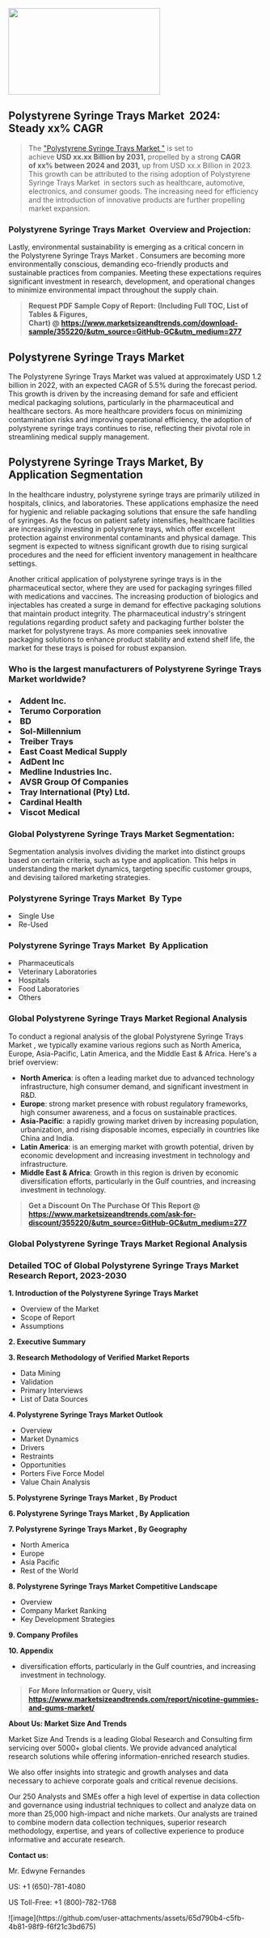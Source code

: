 <p><img class="alignnone size-medium wp-image-20088" src="https://ffe5etoiles.com/wp-content/uploads/2024/12/MST1-300x171.png" alt="" width="300" height="171" /></p><h2 id="ember46" class="ember-view reader-text-block__heading-2">Polystyrene Syringe Trays Market &nbsp;2024: Steady&nbsp;xx% CAGR</h2><blockquote id="ember47" class="ember-view reader-text-block__blockquote">The&nbsp;<a class="app-aware-link " href="https://www.marketsizeandtrends.com/download-sample/355220/&utm_source=GitHub-GC&utm_medium=277" target="_blank" data-test-app-aware-link="">"Polystyrene Syringe Trays Market "</a>&nbsp;is set to achieve&nbsp;<strong>USD&nbsp;xx.xx&nbsp;Billion by 2031,</strong>&nbsp;propelled by a strong&nbsp;<strong>CAGR of&nbsp;xx% between 2024 and 2031,</strong>&nbsp;up from USD xx.x Billion in 2023. This growth can be attributed to the rising adoption of&nbsp;Polystyrene Syringe Trays Market &nbsp;in sectors such as healthcare, automotive, electronics, and consumer goods. The increasing need for efficiency and the introduction of innovative products are further propelling market expansion.</blockquote><h3 id="ember48" class="ember-view reader-text-block__heading-3">Polystyrene Syringe Trays Market &nbsp;Overview and Projection:</h3><p id="ember49" class="ember-view reader-text-block__paragraph">Lastly, environmental sustainability is emerging as a critical concern in the&nbsp;Polystyrene Syringe Trays Market . Consumers are becoming more environmentally conscious, demanding eco-friendly products and sustainable practices from companies. Meeting these expectations requires significant investment in research, development, and operational changes to minimize environmental impact throughout the supply chain.</p><blockquote id="ember50" class="ember-view reader-text-block__blockquote"><strong>Request PDF Sample Copy of Report: (Including Full TOC, List of Tables &amp; Figures, Chart)&nbsp;@&nbsp;<strong><a href="https://www.marketsizeandtrends.com/download-sample/355220/&utm_source=GitHub-GC&utm_medium=277" target="_blank">https://www.marketsizeandtrends.com/download-sample/355220/&utm_source=GitHub-GC&utm_medium=277</a></strong></strong></blockquote><h3 class=""> <h2>Polystyrene Syringe Trays Market</h2><p>The Polystyrene Syringe Trays Market was valued at approximately USD 1.2 billion in 2022, with an expected CAGR of 5.5% during the forecast period. This growth is driven by the increasing demand for safe and efficient medical packaging solutions, particularly in the pharmaceutical and healthcare sectors. As more healthcare providers focus on minimizing contamination risks and improving operational efficiency, the adoption of polystyrene syringe trays continues to rise, reflecting their pivotal role in streamlining medical supply management.</p><h2>Polystyrene Syringe Trays Market, By Application Segmentation</h2><p>In the healthcare industry, polystyrene syringe trays are primarily utilized in hospitals, clinics, and laboratories. These applications emphasize the need for hygienic and reliable packaging solutions that ensure the safe handling of syringes. As the focus on patient safety intensifies, healthcare facilities are increasingly investing in polystyrene trays, which offer excellent protection against environmental contaminants and physical damage. This segment is expected to witness significant growth due to rising surgical procedures and the need for efficient inventory management in healthcare settings.</p><p>Another critical application of polystyrene syringe trays is in the pharmaceutical sector, where they are used for packaging syringes filled with medications and vaccines. The increasing production of biologics and injectables has created a surge in demand for effective packaging solutions that maintain product integrity. The pharmaceutical industry's stringent regulations regarding product safety and packaging further bolster the market for polystyrene trays. As more companies seek innovative packaging solutions to enhance product stability and extend shelf life, the market for these trays is poised for robust expansion.</p></h3><h3 id="" class="">Who is the largest manufacturers of&nbsp;Polystyrene Syringe Trays Market  worldwide?</h3><h3 class=""></Li><Li>Addent Inc.</Li><Li> Terumo Corporation</Li><Li> BD</Li><Li> Sol-Millennium</Li><Li> Treiber Trays</Li><Li> East Coast Medical Supply</Li><Li> AdDent Inc</Li><Li> Medline Industries Inc.</Li><Li> AVSR Group Of Companies</Li><Li> Tray International (Pty) Ltd.</Li><Li> Cardinal Health</Li><Li> Viscot Medical</h3><h3 id="ember53" class="ember-view reader-text-block__heading-3">Global&nbsp;Polystyrene Syringe Trays Market  Segmentation:</h3><p id="ember54" class="ember-view reader-text-block__paragraph">Segmentation analysis involves dividing the market into distinct groups based on certain criteria, such as type and application. This helps in understanding the market dynamics, targeting specific customer groups, and devising tailored marketing strategies.</p><h3 id="" class="">Polystyrene Syringe Trays Market &nbsp;By Type</h3><p></Li><Li>Single Use</Li><Li> Re-Used</p><h3 id="" class="">Polystyrene Syringe Trays Market &nbsp;By Application</h3><p class=""></Li><Li>Pharmaceuticals</Li><Li> Veterinary Laboratories</Li><Li> Hospitals</Li><Li> Food Laboratories</Li><Li> Others</p><h3 id="ember62" class="ember-view reader-text-block__heading-3">Global Polystyrene Syringe Trays Market  Regional Analysis</h3><p id="ember63" class="ember-view reader-text-block__paragraph">To conduct a regional analysis of the global Polystyrene Syringe Trays Market , we typically examine various regions such as North America, Europe, Asia-Pacific, Latin America, and the Middle East &amp; Africa. Here's a brief overview:</p><ul><li><strong>North America</strong>: is often a leading market due to advanced technology infrastructure, high consumer demand, and significant investment in R&amp;D.</li><li><strong>Europe</strong>: strong market presence with robust regulatory frameworks, high consumer awareness, and a focus on sustainable practices.</li><li><strong>Asia-Pacific</strong>: a rapidly growing market driven by increasing population, urbanization, and rising disposable incomes, especially in countries like China and India.</li><li><strong>Latin America</strong>: is an emerging market with growth potential, driven by economic development and increasing investment in technology and infrastructure.</li><li><strong>Middle East &amp; Africa</strong>: Growth in this region is driven by economic diversification efforts, particularly in the Gulf countries, and increasing investment in technology.</li></ul><blockquote id="ember61" class="ember-view reader-text-block__blockquote"><strong>Get a Discount On The Purchase Of This Report @ <strong><a href="https://html-cleaner.com/" target="">https://www.marketsizeandtrends.com/ask-for-discount/355220/&utm_source=GitHub-GC&utm_medium=277</a></strong></strong></blockquote><h3 id="ember62" class="ember-view reader-text-block__heading-3">Global Polystyrene Syringe Trays Market  Regional Analysis</h3><h3 id="" class="">Detailed TOC of Global Polystyrene Syringe Trays Market  Research Report, 2023-2030</h3><p id="" class=""><strong>1. Introduction of the Polystyrene Syringe Trays Market </strong></p><ul><li>Overview of the Market</li><li>Scope of Report</li><li>Assumptions</li></ul><p id="" class=""><strong>2. Executive Summary</strong></p><p id="" class=""><strong>3. Research Methodology of Verified Market Reports</strong></p><ul><li>Data Mining</li><li>Validation</li><li>Primary Interviews</li><li>List of Data Sources</li></ul><p id="" class=""><strong>4. Polystyrene Syringe Trays Market  Outlook</strong></p><ul><li>Overview</li><li>Market Dynamics</li><li>Drivers</li><li>Restraints</li><li>Opportunities</li><li>Porters Five Force Model</li><li>Value Chain Analysis</li></ul><p id="" class=""><strong>5. Polystyrene Syringe Trays Market , By Product</strong></p><p id="" class=""><strong>6. Polystyrene Syringe Trays Market , By Application</strong></p><p id="" class=""><strong>7. Polystyrene Syringe Trays Market , By Geography</strong></p><ul><li>North America</li><li>Europe</li><li>Asia Pacific</li><li>Rest of the World</li></ul><p id="" class=""><strong>8. Polystyrene Syringe Trays Market  Competitive Landscape</strong></p><ul><li>Overview</li><li>Company Market Ranking</li><li>Key Development Strategies</li></ul><p id="" class=""><strong>9. Company Profiles</strong></p><p id="" class=""><strong>10. Appendix</strong></p><ul><li>diversification efforts, particularly in the Gulf countries, and increasing investment in technology.</li></ul><blockquote id="ember65" class="ember-view reader-text-block__blockquote"><strong>For More Information or Query, visit <strong><strong><a href="https://html-cleaner.com/" target="">https://www.marketsizeandtrends.com/report/nicotine-gummies-and-gums-market/</a></strong></strong></strong></blockquote><p id="" class=""><strong>About Us: Market Size And Trends</strong></p><p id="" class="">Market Size And Trends is a leading Global Research and Consulting firm servicing over 5000+ global clients. We provide advanced analytical research solutions while offering information-enriched research studies.</p><p id="" class="">We also offer insights into strategic and growth analyses and data necessary to achieve corporate goals and critical revenue decisions.</p><p id="" class="">Our 250 Analysts and SMEs offer a high level of expertise in data collection and governance using industrial techniques to collect and analyze data on more than 25,000 high-impact and niche markets. Our analysts are trained to combine modern data collection techniques, superior research methodology, expertise, and years of collective experience to produce informative and accurate research.</p><p id="" class=""><strong>Contact us:</strong></p><p id="" class="">Mr. Edwyne Fernandes</p><p id="" class="">US: +1 (650)-781-4080</p><p id="" class="">US Toll-Free: +1 (800)-782-1768</p>
![image](https://github.com/user-attachments/assets/65d790b4-c5fb-4b81-98f9-f6f21c3bd675)
